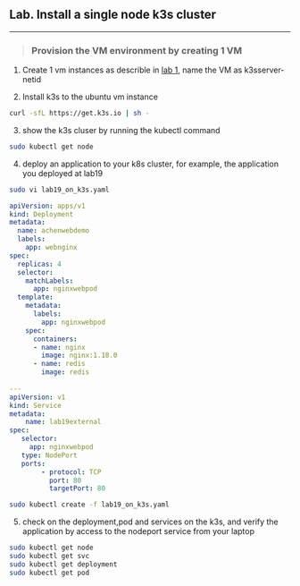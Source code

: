 ## Lab. Install a single node k3s cluster
___
> ### Provision the VM environment by creating 1 VM

1. Create 1 vm instances as describle in [lab 1](https://github.com/alexchenuw/devopslabs/tree/main/Lab-1), name the VM as k3sserver-netid

2. Install k3s to the ubuntu vm instance

```bash
curl -sfL https://get.k3s.io | sh -
```
3. show the k3s cluser by running the kubectl command

```bash
sudo kubectl get node
```
4. deploy an application to your k8s cluster, for example, the application you deployed at lab19
```bash
sudo vi lab19_on_k3s.yaml
```
```yaml
apiVersion: apps/v1
kind: Deployment
metadata:
  name: achenwebdemo
  labels:
    app: webnginx
spec:
  replicas: 4
  selector:
    matchLabels:
      app: nginxwebpod
  template:
    metadata:
      labels:
        app: nginxwebpod
    spec:
      containers:
      - name: nginx
        image: nginx:1.18.0
      - name: redis
        image: redis
        
---
apiVersion: v1 
kind: Service 
metadata: 
    name: lab19external 
spec: 
   selector: 
     app: nginxwebpod 
   type: NodePort
   ports: 
        - protocol: TCP 
          port: 80 
          targetPort: 80
```
```bash
sudo kubectl create -f lab19_on_k3s.yaml
```
5. check on the deployment,pod and services on the k3s, and verify the application by access to the nodeport service from your laptop


```bash
sudo kubectl get node
sudo kubectl get svc
sudo kubectl get deployment
sudo kubectl get pod
```
